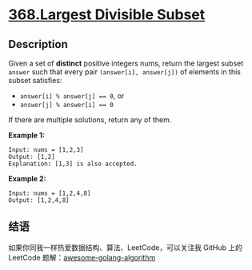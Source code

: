 # [368.Largest Divisible Subset][title]

## Description
Given a set of __distinct__ positive integers nums, return the largest subset `answer` such that every pair `(answer[i], answer[j])` of elements in this subset satisfies:
- `answer[i] % answer[j] == 0`, or
- `answer[j] % answer[i] == 0`

If there are multiple solutions, return any of them.

**Example 1:**

```
Input: nums = [1,2,3]
Output: [1,2]
Explanation: [1,3] is also accepted.
```

__Example 2:__

```
Input: nums = [1,2,4,8]
Output: [1,2,4,8]
```


## 结语

如果你同我一样热爱数据结构、算法、LeetCode，可以关注我 GitHub 上的 LeetCode 题解：[awesome-golang-algorithm][me]

[title]: https://leetcode.com/problems/largest-divisible-subset/
[me]: https://github.com/kylesliu/awesome-golang-algorithm
